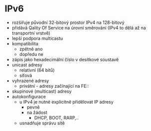 # IPv6
- rozšiřuje původní 32-bitový prostor IPv4 na 128-bitový
- přidává Qality Of Service na úrovní směrování (IPv4 to dělá až na transportní vrstvě)
- lepší podpora multicastu
- kompatibilita
  - zpětně ano
  - dopředu ne
- zápis jako hexadecimální číslo v desítkové soustavě
- unicast adresy
  - relativní (64 bitů)
  - síťová
- vyhrazené adresy
  - privátní - adresy začínající na FE::
- skupinové (multicast) adresy
- autokonfigurace
  - u IPv4 je nutné explicitně přidělovat IP adresy
    - pevně
    - na žádost
      - DHCP, BOOT, RARP,..
  - usnadňuje správu sítě
